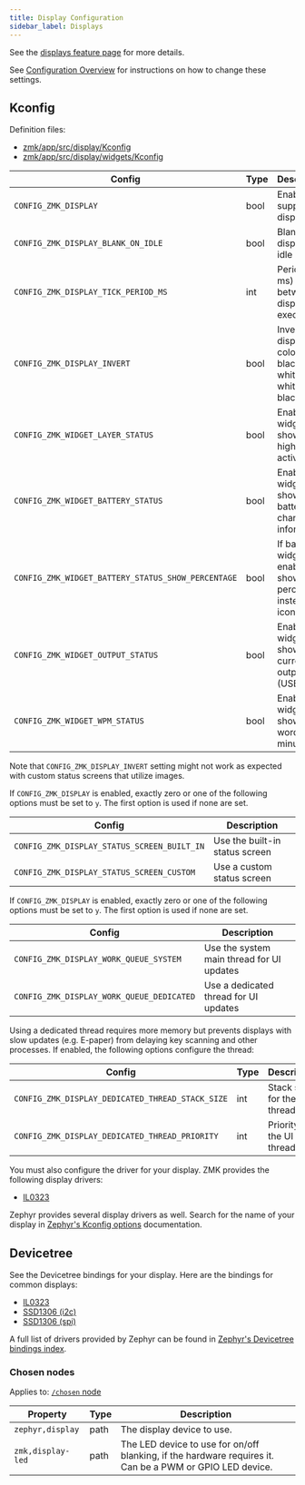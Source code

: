 ```yaml
---
title: Display Configuration
sidebar_label: Displays
---
```


See the [displays feature page](../features/displays.md) for more details.

See [Configuration Overview](index.md) for instructions on how to change these settings.

## Kconfig

Definition files:

- [zmk/app/src/display/Kconfig](https://github.com/zmkfirmware/zmk/blob/main/app/src/display/Kconfig)
- [zmk/app/src/display/widgets/Kconfig](https://github.com/zmkfirmware/zmk/blob/main/app/src/display/widgets/Kconfig)

| Config                                             | Type | Description                                                    | Default      |
| -------------------------------------------------- | ---- | -------------------------------------------------------------- | ------------ |
| `CONFIG_ZMK_DISPLAY`                               | bool | Enable support for displays                                    | n            |
| `CONFIG_ZMK_DISPLAY_BLANK_ON_IDLE`                 | bool | Blank display on idle                                          | y if SSD1306 |
| `CONFIG_ZMK_DISPLAY_TICK_PERIOD_MS`                | int  | Period (in ms) between display task execution                  | 10           |
| `CONFIG_ZMK_DISPLAY_INVERT`                        | bool | Invert display colors from black-on-white to white-on-black    | n            |
| `CONFIG_ZMK_WIDGET_LAYER_STATUS`                   | bool | Enable a widget to show the highest, active layer              | y            |
| `CONFIG_ZMK_WIDGET_BATTERY_STATUS`                 | bool | Enable a widget to show battery charge information             | y            |
| `CONFIG_ZMK_WIDGET_BATTERY_STATUS_SHOW_PERCENTAGE` | bool | If battery widget is enabled, show percentage instead of icons | n            |
| `CONFIG_ZMK_WIDGET_OUTPUT_STATUS`                  | bool | Enable a widget to show the current output (USB/BLE)           | y            |
| `CONFIG_ZMK_WIDGET_WPM_STATUS`                     | bool | Enable a widget to show words per minute                       | n            |

Note that `CONFIG_ZMK_DISPLAY_INVERT` setting might not work as expected with custom status screens that utilize images.

If `CONFIG_ZMK_DISPLAY` is enabled, exactly zero or one of the following options must be set to `y`. The first option is used if none are set.

| Config                                      | Description                    |
| ------------------------------------------- | ------------------------------ |
| `CONFIG_ZMK_DISPLAY_STATUS_SCREEN_BUILT_IN` | Use the built-in status screen |
| `CONFIG_ZMK_DISPLAY_STATUS_SCREEN_CUSTOM`   | Use a custom status screen     |

If `CONFIG_ZMK_DISPLAY` is enabled, exactly zero or one of the following options must be set to `y`. The first option is used if none are set.

| Config                                    | Description                               |
| ----------------------------------------- | ----------------------------------------- |
| `CONFIG_ZMK_DISPLAY_WORK_QUEUE_SYSTEM`    | Use the system main thread for UI updates |
| `CONFIG_ZMK_DISPLAY_WORK_QUEUE_DEDICATED` | Use a dedicated thread for UI updates     |

Using a dedicated thread requires more memory but prevents displays with slow updates (e.g. E-paper) from delaying key scanning and other processes. If enabled, the following options configure the thread:

| Config                                           | Type | Description                  | Default |
| ------------------------------------------------ | ---- | ---------------------------- | ------- |
| `CONFIG_ZMK_DISPLAY_DEDICATED_THREAD_STACK_SIZE` | int  | Stack size for the UI thread | 2048    |
| `CONFIG_ZMK_DISPLAY_DEDICATED_THREAD_PRIORITY`   | int  | Priority for the UI thread   | 5       |

You must also configure the driver for your display. ZMK provides the following display drivers:

- [IL0323](https://github.com/zmkfirmware/zmk/blob/main/app/module/drivers/display/Kconfig.il0323)

Zephyr provides several display drivers as well. Search for the name of your display in [Zephyr's Kconfig options](https://docs.zephyrproject.org/3.5.0/kconfig.html) documentation.

## Devicetree

See the Devicetree bindings for your display. Here are the bindings for common displays:

- [IL0323](https://github.com/zmkfirmware/zmk/blob/main/app/module/dts/bindings/display/gooddisplay%2Cil0323.yaml)
- [SSD1306 (i2c)](https://docs.zephyrproject.org/3.5.0/build/dts/api/bindings/display/solomon,ssd1306fb-i2c.html)
- [SSD1306 (spi)](https://docs.zephyrproject.org/3.5.0/build/dts/api/bindings/display/solomon,ssd1306fb-spi.html)

A full list of drivers provided by Zephyr can be found in [Zephyr's Devicetree bindings index](https://docs.zephyrproject.org/3.5.0/build/dts/api/bindings.html).

### Chosen nodes

Applies to: [`/chosen` node](https://docs.zephyrproject.org/3.5.0/build/dts/intro-syntax-structure.html#aliases-and-chosen-nodes)

| Property          | Type | Description                                                                                              |
| ----------------- | ---- | -------------------------------------------------------------------------------------------------------- |
| `zephyr,display`  | path | The display device to use.                                                                               |
| `zmk,display-led` | path | The LED device to use for on/off blanking, if the hardware requires it. Can be a PWM or GPIO LED device. |
